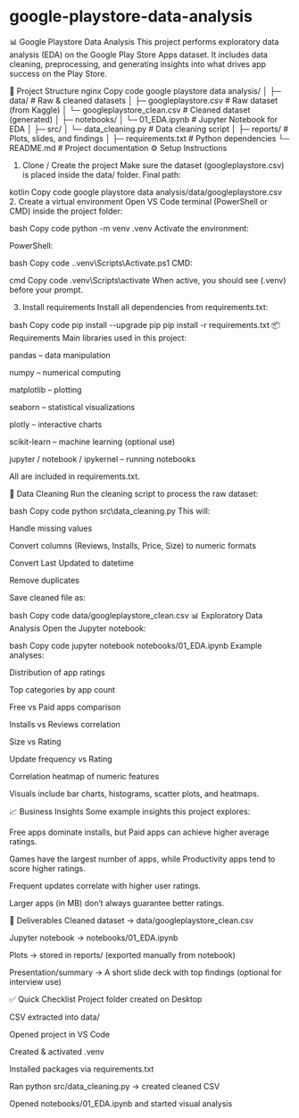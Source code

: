 # google-playstore-data-analysis
📊 Google Playstore Data Analysis
This project performs exploratory data analysis (EDA) on the Google Play Store Apps dataset.
It includes data cleaning, preprocessing, and generating insights into what drives app success on the Play Store.

📂 Project Structure
nginx
Copy code
google playstore data analysis/
│
├─ data/                         # Raw & cleaned datasets
│   ├─ googleplaystore.csv       # Raw dataset (from Kaggle)
│   └─ googleplaystore_clean.csv # Cleaned dataset (generated)
│
├─ notebooks/
│   └─ 01_EDA.ipynb              # Jupyter Notebook for EDA
│
├─ src/
│   └─ data_cleaning.py          # Data cleaning script
│
├─ reports/                      # Plots, slides, and findings
│
├─ requirements.txt              # Python dependencies
└─ README.md                     # Project documentation
⚙️ Setup Instructions
1. Clone / Create the project
Make sure the dataset (googleplaystore.csv) is placed inside the data/ folder.
Final path:

kotlin
Copy code
google playstore data analysis/data/googleplaystore.csv
2. Create a virtual environment
Open VS Code terminal (PowerShell or CMD) inside the project folder:

bash
Copy code
python -m venv .venv
Activate the environment:

PowerShell:

bash
Copy code
.\.venv\Scripts\Activate.ps1
CMD:

cmd
Copy code
.venv\Scripts\activate
When active, you should see (.venv) before your prompt.

3. Install requirements
Install all dependencies from requirements.txt:

bash
Copy code
pip install --upgrade pip
pip install -r requirements.txt
📦 Requirements
Main libraries used in this project:

pandas – data manipulation

numpy – numerical computing

matplotlib – plotting

seaborn – statistical visualizations

plotly – interactive charts

scikit-learn – machine learning (optional use)

jupyter / notebook / ipykernel – running notebooks

All are included in requirements.txt.

🧹 Data Cleaning
Run the cleaning script to process the raw dataset:

bash
Copy code
python src\data_cleaning.py
This will:

Handle missing values

Convert columns (Reviews, Installs, Price, Size) to numeric formats

Convert Last Updated to datetime

Remove duplicates

Save cleaned file as:

bash
Copy code
data/googleplaystore_clean.csv
📊 Exploratory Data Analysis
Open the Jupyter notebook:

bash
Copy code
jupyter notebook notebooks/01_EDA.ipynb
Example analyses:

Distribution of app ratings

Top categories by app count

Free vs Paid apps comparison

Installs vs Reviews correlation

Size vs Rating

Update frequency vs Rating

Correlation heatmap of numeric features

Visuals include bar charts, histograms, scatter plots, and heatmaps.

📈 Business Insights
Some example insights this project explores:

Free apps dominate installs, but Paid apps can achieve higher average ratings.

Games have the largest number of apps, while Productivity apps tend to score higher ratings.

Frequent updates correlate with higher user ratings.

Larger apps (in MB) don’t always guarantee better ratings.

📑 Deliverables
Cleaned dataset → data/googleplaystore_clean.csv

Jupyter notebook → notebooks/01_EDA.ipynb

Plots → stored in reports/ (exported manually from notebook)

Presentation/summary → A short slide deck with top findings (optional for interview use)

✅ Quick Checklist
 Project folder created on Desktop

 CSV extracted into data/

 Opened project in VS Code

 Created & activated .venv

 Installed packages via requirements.txt

 Ran python src/data_cleaning.py → created cleaned CSV

 Opened notebooks/01_EDA.ipynb and started visual analysis
